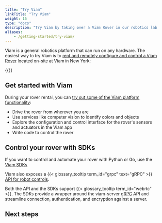 ```yaml
---
title: "Try Viam"
linkTitle: "Try Viam"
weight: 15
type: "docs"
description: "Try Viam by taking over a Viam Rover in our robotics lab."
aliases:
    - /getting-started/try-viam/
---
```


Viam is a general robotics platform that can run on any hardware.
The easiest way to try Viam is to [rent and remotely configure and control a Viam Rover](https://app.viam.com/try) located on-site at Viam in New York:

{{<gif webm_src="img/rover-reservation.webm" mp4_src="img/rover-reservation.mp4" alt="Rover reservation management page" max-width="800px">}}

## Get started with Viam

During your rover rental, you can [try out some of the Viam platform functionality](try-viam-tutorial/):

- Drive the rover from wherever you are
- Use services like computer vision to identify colors and objects
- Explore the configuration and control interface for the rover's sensors and actuators in the Viam app
- Write code to control the rover

## Control your rover with SDKs

If you want to control and automate your rover with Python or Go, use the [Viam SDKs](/program/sdk-as-client).

Viam also exposes a {{< glossary_tooltip term_id="grpc" text="gRPC" >}} [API for robot controls](https://github.com/viamrobotics/api).

Both the API and the SDKs support {{< glossary_tooltip term_id="webrtc" >}}.
The SDKs provide a wrapper around the viam-server [gRPC](https://grpc.io/) API and streamline connection, authentication, and encryption against a server.

## Next steps
